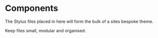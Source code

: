# Components

The Stylus files placed in here will form the bulk of a sites bespoke theme.

Keep files small, modular and organised.

